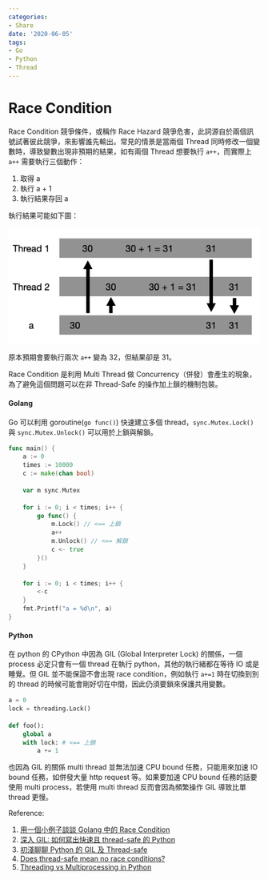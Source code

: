 ```yaml
---
categories:
- Share
date: '2020-06-05'
tags:
- Go
- Python
- Thread
---
```


# Race Condition

Race Condition 競爭條件，或稱作 Race Hazard 競爭危害，此詞源自於兩個訊號試著彼此競爭，來影響誰先輸出。常見的情景是當兩個 Thread 同時修改一個變數時，導致變數出現非預期的結果，如有兩個 Thread 想要執行 ```a++```，而實際上 ```a++``` 需要執行三個動作：

1. 取得 a
2. 執行 a + 1
3. 執行結果存回 a

執行結果可能如下圖：

![Race Condition](/img/in-post/2020-06-05-race-condition/rece-condition.png)

原本預期會要執行兩次 ```a++``` 變為 32，但結果卻是 31。

Race Condition 是利用 Multi Thread 做 Concurrency（併發）會產生的現象，為了避免這個問題可以在非 Thread-Safe 的操作加上鎖的機制包裝。

#### Golang

Go 可以利用 goroutine(```go func()```) 快速建立多個 thread，```sync.Mutex.Lock()``` 與 ```sync.Mutex.Unlock()``` 可以用於上鎖與解鎖。

```go
func main() {
    a := 0
    times := 10000
    c := make(chan bool)

    var m sync.Mutex

    for i := 0; i < times; i++ {
        go func() {
            m.Lock() // <== 上鎖
            a++
            m.Unlock() // <== 解鎖
            c <- true
        }()
    }

    for i := 0; i < times; i++ {
        <-c
    }
    fmt.Printf("a = %d\n", a)
}
```

#### Python

在 python 的 CPython 中因為 GIL (Global Interpreter Lock) 的關係，一個 process 必定只會有一個 thread 在執行 python，其他的執行緒都在等待 IO 或是睡覺。但 GIL 並不能保證不會出現 race condition，例如執行 ```a+=1``` 時在切換到別的 thread 的時候可能會剛好切在中間，因此仍須要鎖來保護共用變數。

```python
a = 0
lock = threading.Lock()

def foo():
    global a
    with lock: # <== 上鎖
        a += 1
```

也因為 GIL 的關係 multi thread 並無法加速 CPU bound 任務，只能用來加速 IO bound 任務，如併發大量 http request 等。如果要加速 CPU bound 任務的話要使用 multi process，若使用 multi thread 反而會因為頻繁操作 GIL 導致比單 thread 更慢。

Reference:

1. [用一個小例子談談 Golang 中的 Race Condition](https://larrylu.blog/race-condition-in-golang-c49a6e242259)
2. [深入 GIL: 如何寫出快速且 thread-safe 的 Python](https://blog.louie.lu/2017/05/19/%E6%B7%B1%E5%85%A5-gil-%E5%A6%82%E4%BD%95%E5%AF%AB%E5%87%BA%E5%BF%AB%E9%80%9F%E4%B8%94-thread-safe-%E7%9A%84-python-grok-the-gil-how-to-write-fast-and-thread-safe-python/)
3. [初淺聊聊 Python 的 GIL 及 Thread-safe](https://blog.gcos.me/post/2019-11-26_python-gil-and-thread-safe/)
4. [Does thread-safe mean no race conditions?](https://stackoverflow.com/questions/58720109/does-thread-safe-mean-no-race-conditions)
5. [Threading vs Multiprocessing in Python](https://medium.com/practo-engineering/threading-vs-multiprocessing-in-python-7b57f224eadb)